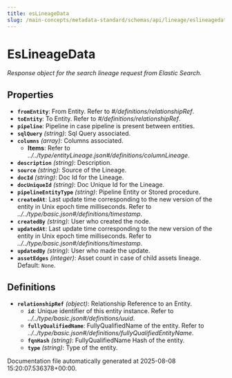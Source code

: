 ```yaml
---
title: esLineageData
slug: /main-concepts/metadata-standard/schemas/api/lineage/eslineagedata
---
```


# EsLineageData

*Response object for the search lineage request from Elastic Search.*

## Properties

- **`fromEntity`**: From Entity. Refer to *#/definitions/relationshipRef*.
- **`toEntity`**: To Entity. Refer to *#/definitions/relationshipRef*.
- **`pipeline`**: Pipeline in case pipeline is present between entities.
- **`sqlQuery`** *(string)*: Sql Query associated.
- **`columns`** *(array)*: Columns associated.
  - **Items**: Refer to *../../type/entityLineage.json#/definitions/columnLineage*.
- **`description`** *(string)*: Description.
- **`source`** *(string)*: Source of the Lineage.
- **`docId`** *(string)*: Doc Id for the Lineage.
- **`docUniqueId`** *(string)*: Doc Unique Id for the Lineage.
- **`pipelineEntityType`** *(string)*: Pipeline Entity or Stored procedure.
- **`createdAt`**: Last update time corresponding to the new version of the entity in Unix epoch time milliseconds. Refer to *../../type/basic.json#/definitions/timestamp*.
- **`createdBy`** *(string)*: User who created the node.
- **`updatedAt`**: Last update time corresponding to the new version of the entity in Unix epoch time milliseconds. Refer to *../../type/basic.json#/definitions/timestamp*.
- **`updatedBy`** *(string)*: User who made the update.
- **`assetEdges`** *(integer)*: Asset count in case of child assets lineage. Default: `None`.
## Definitions

- **`relationshipRef`** *(object)*: Relationship Reference to an Entity.
  - **`id`**: Unique identifier of this entity instance. Refer to *../../type/basic.json#/definitions/uuid*.
  - **`fullyQualifiedName`**: FullyQualifiedName of the entity. Refer to *../../type/basic.json#/definitions/fullyQualifiedEntityName*.
  - **`fqnHash`** *(string)*: FullyQualifiedName Hash of the entity.
  - **`type`** *(string)*: Type of the entity.


Documentation file automatically generated at 2025-08-08 15:20:07.536378+00:00.
